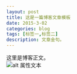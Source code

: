 ```yaml
---
layout: post
title: 这是一篇博客文章模板
date: 2015-3-02
categories: blog
tags: [标签一,标签二]
description: 文章金句。
---
```


这里是博客正文。  
![alt 属性文本]("D:\导出\张韶丰\DSC07120.jpg")












